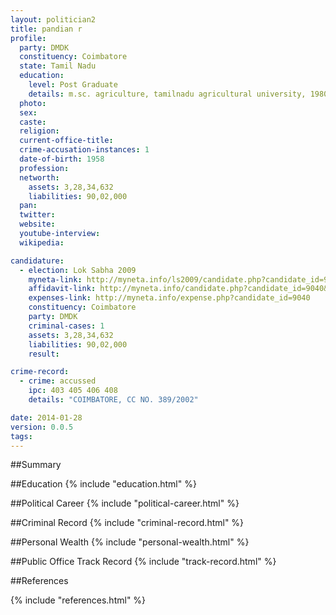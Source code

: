 ```yaml
---
layout: politician2
title: pandian r
profile: 
  party: DMDK
  constituency: Coimbatore
  state: Tamil Nadu
  education: 
    level: Post Graduate
    details: m.sc. agriculture, tamilnadu agricultural university, 1980
  photo: 
  sex: 
  caste: 
  religion: 
  current-office-title: 
  crime-accusation-instances: 1
  date-of-birth: 1958
  profession: 
  networth: 
    assets: 3,28,34,632
    liabilities: 90,02,000
  pan: 
  twitter: 
  website: 
  youtube-interview: 
  wikipedia: 

candidature: 
  - election: Lok Sabha 2009
    myneta-link: http://myneta.info/ls2009/candidate.php?candidate_id=9040
    affidavit-link: http://myneta.info/candidate.php?candidate_id=9040&scan=original
    expenses-link: http://myneta.info/expense.php?candidate_id=9040
    constituency: Coimbatore 
    party: DMDK
    criminal-cases: 1
    assets: 3,28,34,632
    liabilities: 90,02,000
    result:  

crime-record: 
  - crime: accussed
    ipc: 403 405 406 408
    details: "COIMBATORE, CC NO. 389/2002" 

date: 2014-01-28
version: 0.0.5
tags: 
---
```

##Summary


##Education
{% include "education.html" %}


##Political Career
{% include "political-career.html" %}


##Criminal Record
{% include "criminal-record.html" %}


##Personal Wealth
{% include "personal-wealth.html" %}


##Public Office Track Record
{% include "track-record.html" %}


##References


{% include "references.html" %}